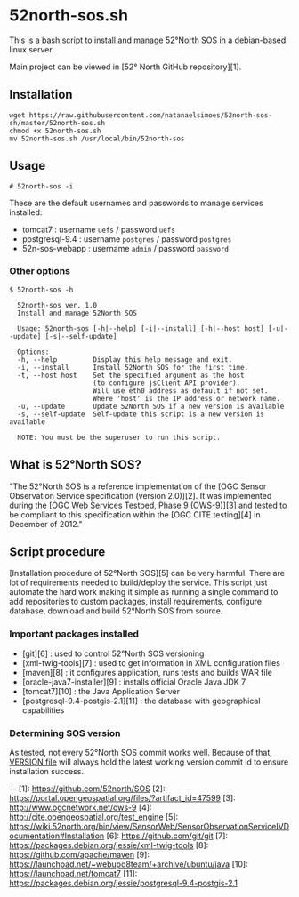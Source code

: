 # 52north-sos.sh
This is a bash script to install and manage 52°North SOS in a debian-based linux server.

Main project can be viewed in [52° North GitHub repository][1].

## Installation
```
wget https://raw.githubusercontent.com/natanaelsimoes/52north-sos-sh/master/52north-sos.sh
chmod +x 52north-sos.sh
mv 52north-sos.sh /usr/local/bin/52north-sos
```

## Usage
```
# 52north-sos -i
```
These are the default usernames and passwords to manage services installed:
 * tomcat7 : username `uefs` / password `uefs`
 * postgresql-9.4 : username `postgres` / password `postgres`
 * 52n-sos-webapp : username `admin` / password `password`

### Other options
```
$ 52north-sos -h

  52north-sos ver. 1.0
  Install and manage 52North SOS

  Usage: 52north-sos [-h|--help] [-i|--install] [-h|--host host] [-u|--update] [-s|--self-update]

  Options:
  -h, --help         Display this help message and exit.
  -i, --install      Install 52North SOS for the first time.
  -t, --host host    Set the specified argument as the host
                     (to configure jsClient API provider).
                     Will use eth0 address as default if not set.
                     Where 'host' is the IP address or network name.
  -u, --update       Update 52North SOS if a new version is available
  -s, --self-update  Self-update this script is a new version is available

  NOTE: You must be the superuser to run this script.
```

## What is 52°North SOS?

"The 52°North SOS is a reference implementation of the [OGC Sensor Observation Service specification (version 2.0)][2]. It was
implemented during the [OGC Web Services Testbed,  Phase 9 (OWS-9)][3] and tested  to be compliant to this specification within the [OGC CITE testing][4] in December of 2012."

## Script procedure

[Installation procedure of 52°North SOS][5] can be very harmful. There are lot of requirements needed to build/deploy the service. This script just automate the hard work making it simple as running a single command to add repositories to custom packages, install requirements, configure database, download and build 52°North SOS from source.

### Important packages installed

 * [git][6] : used to control 52°North SOS versioning
 * [xml-twig-tools][7] : used to get information in XML configuration files
 * [maven][8] : it configures application, runs tests and builds WAR file
 * [oracle-java7-installer][9] : installs official Oracle Java JDK 7
 * [tomcat7][10] : the Java Application Server
 * [postgresql-9.4-postgis-2.1][11] : the database with geographical capabilities

### Determining SOS version

As tested, not every 52°North SOS commit works well. Because of that, [VERSION file](VERSION) will always hold the latest working version commit id to ensure installation success.

--
[1]: https://github.com/52north/SOS
[2]: https://portal.opengeospatial.org/files/?artifact_id=47599
[3]: http://www.ogcnetwork.net/ows-9
[4]: http://cite.opengeospatial.org/test_engine
[5]: https://wiki.52north.org/bin/view/SensorWeb/SensorObservationServiceIVDocumentation#Installation
[6]: https://github.com/git/git
[7]: https://packages.debian.org/jessie/xml-twig-tools
[8]: https://github.com/apache/maven
[9]: https://launchpad.net/~webupd8team/+archive/ubuntu/java
[10]: https://launchpad.net/tomcat7
[11]: https://packages.debian.org/jessie/postgresql-9.4-postgis-2.1
